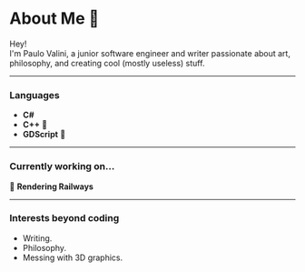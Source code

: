 # About Me 🦉  

Hey!  
I'm Paulo Valini, a junior software engineer and writer passionate about art, philosophy, and creating cool (mostly useless) stuff.

---

### **Languages**  
- **C#**
- **C++** 🌱  
- **GDScript** 🌱

---

### **Currently working on...**  
🚂 **Rendering Railways**   

---

### **Interests beyond coding**  
- Writing.
- Philosophy.
- Messing with 3D graphics. 
